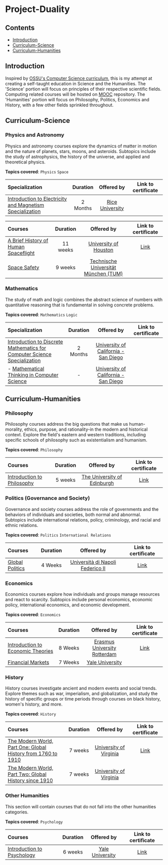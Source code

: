 # Project-Duality

## Contents
- [Introduction](#introduction)
- [Curriculum-Science](#curriculum-science)
- [Curriculum-Humanities](#curriculum-humanities)

## Introduction
Inspired by [OSSU's Computer Science curriculum](https://github.com/ossu/computer-science), this is my attempt at creating a self-taught education in Science and the Humanities. The 'Science' portion will focus on principles of their respective scientific fields. Computing related courses will be hosted on [MOOC](https://github.com/khkhiu/MOOC) repository. The 'Humanities' portion will focus on Philosophy, Politics, Economics and History, with a few other fields sprinkled throughout.


## Curriculum-Science

### Physics and Astronomy

Physics and astronomy courses explore the dynamics of matter in motion and the nature of planets, stars, moons, and asteroids. Subtopics include the
study of astrophysics, the history of the universe, and applied and theoretical physics.

**Topics covered**:
`Physics`
`Space`

Specialization | Duration | Offered by | Link to certificate 
:-- | :--: | :--: | :--: |
[Introduction to Electricity and Magnetism Specialization](https://www.coursera.org/specializations/introduction-to-electricity-magnetism) | 2 Months | [Rice University](https://www.coursera.org/rice) | 

Courses | Duration | Offered by | Link to certificate 
:-- | :--: | :--: | :--: |
[A Brief History of Human Spaceflight](https://www.coursera.org/learn/human-spaceflight) | 11 weeks | [University of Houston](https://www.coursera.org/uh) | [Link](https://coursera.org/share/55e421409dfcd611c0952285844b4c67)
[Space Safety](https://www.coursera.org/learn/spacesafety) | 9 weeks | [Technische Universität München (TUM)](https://www.coursera.org/tum) | 
### Mathematics

The study of math and logic combines the abstract science of numbers with quantitative reasoning that is fundamental in solving concrete problems.

**Topics covered**:
`Mathematics`
`Logic`

Specialization | Duration | Offered by | Link to certificate 
:-- | :--: | :--: | :--: |
[Introduction to Discrete Mathematics for Computer Science Specialization](https://www.coursera.org/specializations/discrete-mathematics) | 2 Months | [University of California - San Diego](https://www.coursera.org/ucsd) | 
- [Mathematical Thinking in Computer Science](https://www.coursera.org/learn/what-is-a-proof?specialization=discrete-mathematics) | - | [University of California - San Diego](https://www.coursera.org/ucsd) | 


## Curriculum-Humanities

### Philosophy

Philosophy courses address the big questions that make us human-morality, ethics, purpose, and rationality-in the modern and historical context.
Explore the field's eastern and western traditions, including specific schools of philosophy such as existentialism and humanism.

**Topics covered**:
`Philosophy`

Courses | Duration | Offered by | Link to certificate 
:-- | :--: | :--: | :--: |
[Introduction to Philosophy](https://www.coursera.org/learn/philosophy) | 5 weeks | [The University of Edinburgh](https://www.coursera.org/edinburgh) | [Link](https://coursera.org/share/18c6fda9284ee2227e81ef54ca6062fb)

### Politics (Governance and Society)

Governance and society courses address the role of governments and the behaviors of individuals and societies, both normal and abnormal. Subtopics
include international relations, policy, criminology, and racial and ethnic relations.

**Topics covered**:
`Politics`
`International Relations`

Courses | Duration | Offered by | Link to certificate 
:-- | :--: | :--: | :--: |
[Global Politics](https://www.coursera.org/learn/global-politics) | 4 Weeks | [Università di Napoli Federico II](https://www.coursera.org/unina) | [Link](https://coursera.org/share/06ae10d85c77efb8e466467b04349bd0)
### Economics

Economics courses explore how individuals and groups manage resources and react to scarcity. Subtopics include personal economics, economic policy,
international economics, and economic development.

**Topics covered**:
`Economics`

Courses | Duration | Offered by | Link to certificate 
:-- | :--: | :--: | :--: |
[Introduction to Economic Theories](https://www.coursera.org/learn/intro-economic-theories) | 8 Weeks | [Erasmus University Rotterdam](https://www.coursera.org/erasmus) | [Link](https://coursera.org/share/0234475233313bf289cdec6dee9f8000 )
[Financial Markets](https://www.coursera.org/learn/financial-markets-global) | 7 Weeks | [Yale University](https://www.coursera.org/yale) | 


### History

History courses investigate ancient and modern events and social trends. Explore themes such as war, imperialism, and globalization, and study the
history of specific groups or time periods through courses on black history, women's history, and more.

**Topics covered**:
`History`

Courses | Duration | Offered by | Link to certificate 
:-- | :--: | :--: | :--: |
[The Modern World, Part One: Global History from 1760 to 1910](https://www.coursera.org/learn/modern-world) | 7 weeks | [University of Virginia](https://www.coursera.org/uva) | [Link](https://coursera.org/share/aa722d9f7456a521ad6d455eddfbca92)
[The Modern World, Part Two: Global History since 1910](https://www.coursera.org/learn/modern-world-2) | 7 weeks | [University of Virginia](https://www.coursera.org/uva) | 

### Other Humanities

This section will contain courses that do not fall into the other humanities categories.

**Topics covered**:
`Psychology`

Courses | Duration | Offered by | Link to certificate 
:-- | :--: | :--: | :--: |
[Introduction to Psychology ](https://www.coursera.org/learn/introduction-psychology) | 6 weeks | [Yale University](https://www.coursera.org/yale) | [Link](https://coursera.org/share/70f6bfee4e07b388bf3ac37bda95e6ee)

